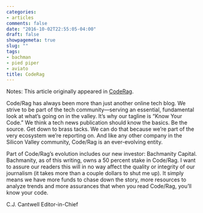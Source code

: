 ```yaml
---
categories:
- articles
comments: false
date: "2016-10-02T22:55:05-04:00"
draft: false
showpagemeta: true
slug: ""
tags:
- bachman
- pied piper
- aviato
title: CodeRag
---
```

Notes: This article originally appeared in [CodeRag](http://www.coderag.com/-note-from-the-editor/).

Code/Rag has always been more than just another online tech blog. We strive to be part of the tech community—serving an essential, fundamental look at what’s going on in the valley. It’s why our tagline is “Know Your Code.” We think a tech news publication should know the basics. Be the source. Get down to brass tacks. We can do that because we’re part of the very ecosystem we’re reporting on. And like any other company in the Silicon Valley community, Code/Rag is an ever-evolving entity.

Part of Code/Rag’s evolution includes our new investor: Bachmanity Capital. Bachmanity, as of this writing, owns a 50 percent stake in Code/Rag. I want to assure our readers this will in no way affect the quality or integrity of our journalism (it takes more than a couple dollars to shut me up). It simply means we have more funds to chase down the story, more resources to analyze trends and more assurances that when you read Code/Rag, you’ll know your code.

C.J. Cantwell
Editor-in-Chief
